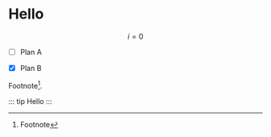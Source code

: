 # Hello

$$ i = 0 $$


<!-- ![a](/images/2025-07-26_13-49-19.png) -->


- [ ] Plan A
- [x] Plan B


Footnote[^a].

::: tip
Hello
:::

[^a]: Footnote
